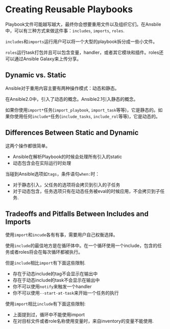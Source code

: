 # Creating Reusable Playbooks

Playbook文件可能越写越大，最终你会想要重用文件以及组织它们。在Ansbile中，可以有三种方式来做这件事：`includes`, `imports`, `roles`.

`includes`和`imports`运行用户可以将一个大型的playbook拆分成一些小文件。

`roles`运行task打包并且可以包含变量，handler，或者其它模块和插件。roles还可以通过Ansible Galaxy来上传分享。

## Dynamic vs. Static

Ansible对于重用内容主要有两种操作模式：动态和静态。

在Ansible2.0中，引入了动态的概念。Ansible2.1引入静态的概念。

如果你使用`import*`任务(`import_playbook`, `import_task`等等)，它是静态的。如果你使用任何`include*`任务(`include_tasks`, `include_rol`等等)，它是动态的。

## Differences Between Static and Dynamic

这两个操作都很简单。

- Ansible在解析Playbook的时候会处理所有引入的static
- 动态包含会在实际运行时处理

当碰到Ansible选项如`tags`，条件语句`when:`时：

- 对于静态引入，父任务的选项将会拷贝到引入的子任务
- 对于动态包含，任务选项只有在动态任务被eval的时候应用，不会拷贝到子任务.

## Tradeoffs and Pitfalls Between Includes and Imports

使用`import`和`incude`各有有事，需要用户自己权衡选择。

使用`include`的最佳地方是在循环体中。在一个循环使用一个include，包含的任务或者roles将会在每次循环都被执行。

但是`include`相比`import`有下面这些限制.

- 存在于动态include的tag不会显示在输出中
- 存在于动态include的task不会显示在输出中
- 你不可以使用`notify`来触发一个handler
- 你不可以使用`--start-at-task`来开始一个任务的执行

使用`import`相比`include`有下面这些限制:

- 上面提到过，循环中不能使用import
- 在对目标文件或者role名称使用变量时，来自inventory的变量不能使用.

